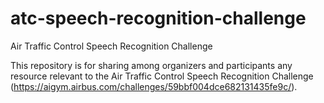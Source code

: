 # atc-speech-recognition-challenge
Air Traffic Control Speech Recognition Challenge

This repository is for sharing among organizers and participants any resource relevant to the Air Traffic Control Speech Recognition Challenge (https://aigym.airbus.com/challenges/59bbf004dce682131435fe9c/).
